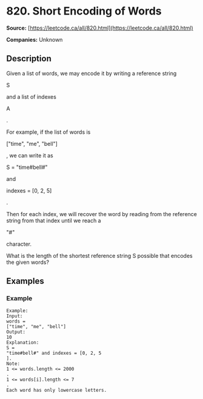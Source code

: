 # 820. Short Encoding of Words

**Source:** [https://leetcode.ca/all/820.html](https://leetcode.ca/all/820.html)

**Companies:** Unknown

## Description

Given a list of words, we may encode it by writing a reference string

S

and a
        list of indexes

A

.

For example, if the list of words is

["time", "me", "bell"]

,
        we can write it as

S = "time#bell#"

and

indexes = [0, 2,
            5]

.

Then for each index, we will recover the word by reading from the reference string from that
        index until we reach a

"#"

character.

What is the length of the shortest reference string S possible that encodes the given
        words?

## Examples

### Example

```
Example:
Input:
words =
["time", "me", "bell"]
Output:
10
Explanation:
S =
"time#bell#" and indexes = [0, 2, 5
].
Note:
1 <= words.length <= 2000
.
1 <= words[i].length <= 7
.
Each word has only lowercase letters.
```

